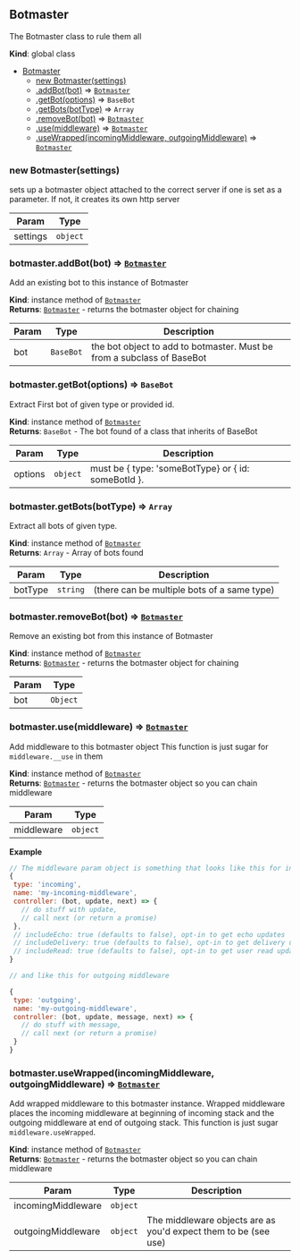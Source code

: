 <a name="Botmaster"></a>

## Botmaster
The Botmaster class to rule them all

**Kind**: global class  

* [Botmaster](#Botmaster)
    * [new Botmaster(settings)](#new_Botmaster_new)
    * [.addBot(bot)](#Botmaster+addBot) ⇒ [<code>Botmaster</code>](#Botmaster)
    * [.getBot(options)](#Botmaster+getBot) ⇒ <code>BaseBot</code>
    * [.getBots(botType)](#Botmaster+getBots) ⇒ <code>Array</code>
    * [.removeBot(bot)](#Botmaster+removeBot) ⇒ [<code>Botmaster</code>](#Botmaster)
    * [.use(middleware)](#Botmaster+use) ⇒ [<code>Botmaster</code>](#Botmaster)
    * [.useWrapped(incomingMiddleware, outgoingMiddleware)](#Botmaster+useWrapped) ⇒ [<code>Botmaster</code>](#Botmaster)

<a name="new_Botmaster_new"></a>

### new Botmaster(settings)
sets up a botmaster object attached to the correct server if one is set
as a parameter. If not, it creates its own http server


| Param | Type |
| --- | --- |
| settings | <code>object</code> | 

<a name="Botmaster+addBot"></a>

### botmaster.addBot(bot) ⇒ [<code>Botmaster</code>](#Botmaster)
Add an existing bot to this instance of Botmaster

**Kind**: instance method of [<code>Botmaster</code>](#Botmaster)  
**Returns**: [<code>Botmaster</code>](#Botmaster) - returns the botmaster object for chaining  

| Param | Type | Description |
| --- | --- | --- |
| bot | <code>BaseBot</code> | the bot object to add to botmaster. Must be from a subclass of BaseBot |

<a name="Botmaster+getBot"></a>

### botmaster.getBot(options) ⇒ <code>BaseBot</code>
Extract First bot of given type or provided id.

**Kind**: instance method of [<code>Botmaster</code>](#Botmaster)  
**Returns**: <code>BaseBot</code> - The bot found of a class that inherits of BaseBot  

| Param | Type | Description |
| --- | --- | --- |
| options | <code>object</code> | must be { type: 'someBotType} or { id: someBotId }. |

<a name="Botmaster+getBots"></a>

### botmaster.getBots(botType) ⇒ <code>Array</code>
Extract all bots of given type.

**Kind**: instance method of [<code>Botmaster</code>](#Botmaster)  
**Returns**: <code>Array</code> - Array of bots found  

| Param | Type | Description |
| --- | --- | --- |
| botType | <code>string</code> | (there can be multiple bots of a same type) |

<a name="Botmaster+removeBot"></a>

### botmaster.removeBot(bot) ⇒ [<code>Botmaster</code>](#Botmaster)
Remove an existing bot from this instance of Botmaster

**Kind**: instance method of [<code>Botmaster</code>](#Botmaster)  
**Returns**: [<code>Botmaster</code>](#Botmaster) - returns the botmaster object for chaining  

| Param | Type |
| --- | --- |
| bot | <code>Object</code> | 

<a name="Botmaster+use"></a>

### botmaster.use(middleware) ⇒ [<code>Botmaster</code>](#Botmaster)
Add middleware to this botmaster object
This function is just sugar for `middleware.__use` in them

**Kind**: instance method of [<code>Botmaster</code>](#Botmaster)  
**Returns**: [<code>Botmaster</code>](#Botmaster) - returns the botmaster object so you can chain middleware  

| Param | Type |
| --- | --- |
| middleware | <code>object</code> | 

**Example**  
```js
// The middleware param object is something that looks like this for incoming:
{
 type: 'incoming',
 name: 'my-incoming-middleware',
 controller: (bot, update, next) => {
   // do stuff with update,
   // call next (or return a promise)
 },
 // includeEcho: true (defaults to false), opt-in to get echo updates
 // includeDelivery: true (defaults to false), opt-in to get delivery updates
 // includeRead: true (defaults to false), opt-in to get user read updates
}

// and like this for outgoing middleware

{
 type: 'outgoing',
 name: 'my-outgoing-middleware',
 controller: (bot, update, message, next) => {
   // do stuff with message,
   // call next (or return a promise)
 }
}
```
<a name="Botmaster+useWrapped"></a>

### botmaster.useWrapped(incomingMiddleware, outgoingMiddleware) ⇒ [<code>Botmaster</code>](#Botmaster)
Add wrapped middleware to this botmaster instance. Wrapped middleware
places the incoming middleware at beginning of incoming stack and
the outgoing middleware at end of outgoing stack.
This function is just sugar `middleware.useWrapped`.

**Kind**: instance method of [<code>Botmaster</code>](#Botmaster)  
**Returns**: [<code>Botmaster</code>](#Botmaster) - returns the botmaster object so you can chain middleware  

| Param | Type | Description |
| --- | --- | --- |
| incomingMiddleware | <code>object</code> |  |
| outgoingMiddleware | <code>object</code> | The middleware objects are as you'd expect them to be (see use) |

